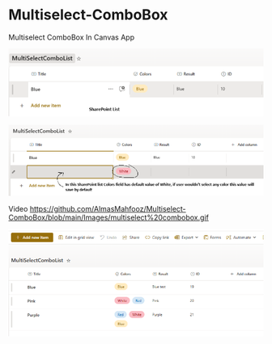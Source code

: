 # Multiselect-ComboBox
Multiselect ComboBox In Canvas App

![Uploading image.png…](https://github.com/AlmasMahfooz/Multiselect-ComboBox/blob/main/Images/1.png)














![Uploading image.png…](https://github.com/AlmasMahfooz/Multiselect-ComboBox/blob/main/Images/2.png)









Video
https://github.com/AlmasMahfooz/Multiselect-ComboBox/blob/main/Images/multiselect%20combobox.gif









![Uploading image.png…](https://github.com/AlmasMahfooz/Multiselect-ComboBox/blob/main/Images/3.png)

